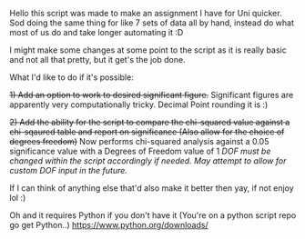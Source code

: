 Hello this script was made to make an assignment I have for Uni quicker.
Sod doing the same thing for like 7 sets of data all by hand, instead do what most of us do and take longer automating it :D

I might make some changes at some point to the script as it is really basic and not all that pretty, but it get's the job done.

What I'd like to do if it's possible:

~~1) Add an option to work to desired significant figure.~~
   Significant figures are apparently very computationally tricky. Decimal Point rounding it is :)
   
~~2) Add the ability for the script to compare the chi-squared value against a chi-sqaured table and report on significance
   (Also allow for the choice of degrees freedom)~~
   Now performs chi-squared analysis against a 0.05 significance value with a Degrees of Freedom value of 1
   _DOF must be changed within the script accordingly if needed. May attempt to allow for custom DOF input in the future._


If I can think of anything else that'd also make it better then yay, if not enjoy lol :)


Oh and it requires Python if you don't have it (You're on a python script repo go get Python..)
https://www.python.org/downloads/
